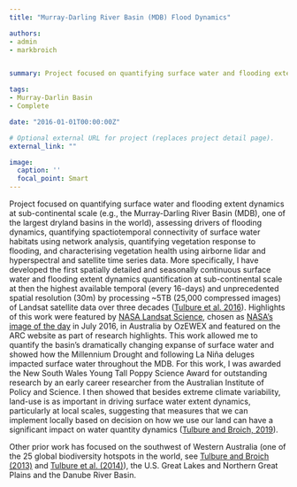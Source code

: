 ```yaml
---
title: "Murray-Darling River Basin (MDB) Flood Dynamics"

authors:
- admin
- markbroich


summary: Project focused on quantifying surface water and flooding extent dynamics at sub-continental scale (e.g., the Murray-Darling River Basin MDB).

tags:
- Murray-Darlin Basin
- Complete

date: "2016-01-01T00:00:00Z"

# Optional external URL for project (replaces project detail page).
external_link: ""

image:
  caption: ''
  focal_point: Smart
---
```


Project focused on quantifying surface water and flooding extent dynamics at sub-continental scale (e.g., the Murray-Darling River Basin (MDB), one of the largest dryland basins in the world), assessing drivers of flooding dynamics, quantifying spactiotemporal connectivity of surface water habitats using network analysis, quantifying vegetation response to flooding, and characterising vegetation health using airborne lidar and hyperspectral and satellite time series data. More specifically, I have developed the first spatially detailed and seasonally continuous surface water and flooding extent dynamics quantification at sub-continental scale at then the highest available temporal (every 16-days) and unprecedented spatial resolution (30m) by processing ~5TB (25,000 compressed images) of Landsat satellite data over three decades ([Tulbure et al. 2016](https://www.researchgate.net/publication/299372495_Surface_Water_Extent_Dynamics_from_Three_Decades_of_Seasonally_Continuous_Landsat_Time_Series_at_Subcontinental_Scale_in_a_Semi-Arid_Region)). Highlights of this work were featured by [NASA Landsat Science](https://landsat.gsfc.nasa.gov/article/thirsting-equitable-water-distribution-australia-turns-landsat), chosen as [NASA’s image of the day](https://earthobservatory.nasa.gov/images/88292/boom-and-bust-water-supplies-in-southeast-australia) in July 2016, in Australia by OzEWEX and featured on the ARC website as part of research highlights. This work allowed me to quantify the basin’s dramatically changing expanse of surface water and showed how the Millennium Drought and following La Niña deluges impacted surface water throughout the MDB. For this work, I was awarded the New South Wales Young Tall Poppy Science Award for outstanding research by an early career researcher from the Australian Institute of Policy and Science. I then showed that besides extreme climate variability, land-use is as important in driving surface water extent dynamics, particularly at local scales, suggesting that measures that we can implement locally based on decision on how we use our land can have a significant impact on water quantity dynamics ([Tulbure and Broich, 2019](https://www.sciencedirect.com/science/article/abs/pii/S0048969718347466)). 

Other prior work has focused on the southwest of Western Australia (one of the 25 global biodiversity hotspots in the world, see [Tulbure and Broich (2013)](https://www.sciencedirect.com/science/article/abs/pii/S0924271613000300) and [Tulbure et al. (2014)](https://iopscience.iop.org/article/10.1088/1748-9326/9/11/114012/meta)), the U.S. Great Lakes and Northern Great Plains and the Danube River Basin.